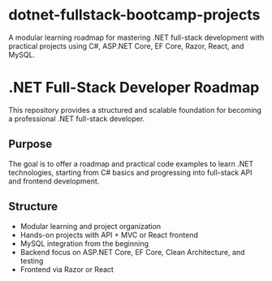 # dotnet-fullstack-bootcamp-projects
A modular learning roadmap for mastering .NET full-stack development with practical projects using C#, ASP.NET Core, EF Core, Razor, React, and MySQL.

# .NET Full-Stack Developer Roadmap

This repository provides a structured and scalable foundation for becoming a professional .NET full-stack developer.

## Purpose

The goal is to offer a roadmap and practical code examples to learn .NET technologies, starting from C# basics and progressing into full-stack API and frontend development.

## Structure

- Modular learning and project organization
- Hands-on projects with API + MVC or React frontend
- MySQL integration from the beginning
- Backend focus on ASP.NET Core, EF Core, Clean Architecture, and testing
- Frontend via Razor or React